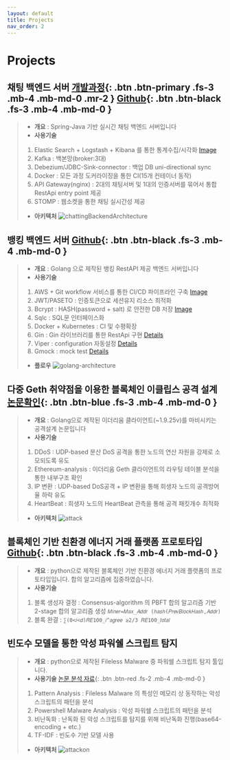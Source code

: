 ```yaml
---
layout: default
title: Projects
nav_order: 2
---
```


# Projects

## **채팅 백엔드 서버** [개발과정](https://ghkdqhrbals.github.io/categories/%EC%B1%84%ED%8C%85%EC%84%9C%EB%B2%84-%ED%94%84%EB%A1%9C%EC%A0%9D%ED%8A%B8/){: .btn .btn-primary .fs-3 .mb-4 .mb-md-0 .mr-2 } [Github](https://github.com/ghkdqhrbals/spring-chatting-server){: .btn .btn-black .fs-3 .mb-4 .mb-md-0 }
> * **개요** : Spring-Java 기반 실시간 채팅 백엔드 서버입니다
> * **사용기술**
> 1. Elastic Search + Logstash + Kibana 를 통한 통계수집/시각화 [Image](https://ghkdqhrbals.github.io/assets/img/es/5.png)
> 2. Kafka : 백본망(broker:3대)
> 3. Debezium/JDBC-Sink-connector : 백업 DB uni-directional sync
> 4. Docker : 모든 과정 도커라이징을 통한 CI(15개 컨테이너 동작)
> 5. API Gateway(nginx) : 2대의 채팅서버 및 1대의 인증서버를 묶어서 통합 RestApi entry point 제공
> 6. STOMP : 웹소켓을 통한 채팅 실시간성 제공
> * **아키텍처**
> ![chattingBackendArchitecture](../../assets/images/architectures.png)



## **뱅킹 백엔드 서버** [Github](https://github.com/ghkdqhrbals/golang-backend-master){: .btn .btn-black .fs-3 .mb-4 .mb-md-0 }
> * **개요** : Golang 으로 제작된 뱅킹 RestAPI 제공 백엔드 서버입니다
> * **사용기술**
> 1. AWS + Git workflow 서비스를 통한 CI/CD 파이프라인 구축 [Image](https://ghkdqhrbals.github.io/assets/img/golang/deploy.jpeg)
> 2. JWT/PASETO : 인증토큰으로 세션유지 리소스 최적화
> 3. Bcrypt : HASH(password + salt) 로 안전한 DB 저장 [Image](https://ghkdqhrbals.github.io/assets/img/golang/safe-password-storing.jpeg)
> 4. Sqlc : SQL문 인터페이스화
> 5. Docker + Kubernetes : CI 및 수평확장
> 6. Gin : Gin 라이브러리를 통한 RestApi 구현 [Details](https://github.com/ghkdqhrbals/golang-backend-master/wiki/ghkdqhrbals:gin)
> 7. Viper : configuration 자동설정 [Details](https://github.com/ghkdqhrbals/golang-backend-master/wiki/ghkdqhrbals:viper)
> 8. Gmock : mock test [Details](https://github.com/ghkdqhrbals/golang-backend-master/wiki/ghkdqhrbals:mockdb)
> * **플로우**
> ![golang-architecture](../../assets/images/api-multi-thread.jpeg)
>

## **다중 Geth 취약점을 이용한 블록체인 이클립스 공격 설계** [논문확인](https://scienceon.kisti.re.kr/srch/selectPORSrchArticleOrgnl.do?cn=DIKO0016457502){: .btn .btn-blue .fs-3 .mb-4 .mb-md-0 }
> * **개요** : Golang으로 제작된 이더리움 클라이언트(~1.9.25v)를 마비시키는 공격설계 논문입니다
> * **사용기술**
> 1. DDoS : UDP-based 분산 DoS 공격을 통한 노드의 연산 자원을 강제로 소모되도록 유도
> 2. Ethereum-analysis : 이더리움 Geth 클라이언트의 라우팅 테이블 분석을 통한 내부구조 확인
> 3. IP 변환 : UDP-based DoS공격 + IP 변환을 통해 희생자 노드의 공격방어율 하락 유도
> 4. HeartBeat : 희생자 노드의 HeartBeat 관측을 통해 공격 패킷개수 최적화
> * **아키텍처**
> ![attack](../../assets/images/attack.png)


## **블록체인 기반 친환경 에너지 거래 플랫폼 프로토타입** [Github](https://github.com/ghkdqhrbals/blockchain-with-python){: .btn .btn-black .fs-3 .mb-4 .mb-md-0 }
> * **개요** : python으로 제작된 블록체인 기반 친환경 에너지 거래 플랫폼의 프로토타입입니다. 합의 알고리즘에 집중하였습니다.
> * **사용기술**
> 1. 블록 생성자 결정 : Consensus-algorithm 의 PBFT 합의 알고리즘 기반 2-stage 합의 알고리즘 생성 `𝑀𝑖𝑛𝑒𝑟=𝑀𝑎𝑥_𝐴𝑑𝑑𝑟 (ℎ𝑎𝑠ℎ(𝑃𝑟𝑒𝑣𝐵𝑙𝑜𝑐𝑘𝐻𝑎𝑠ℎ,𝐴𝑑𝑑𝑟)`
> 2. 블록 완결 : `∑(0<𝑖<𝑑)𝑅𝐸100_𝑖^𝑎𝑔𝑟𝑒𝑒 ≥2/3 𝑅𝐸100_𝑡𝑜𝑡𝑎𝑙`

## **빈도수 모델을 통한 악성 파워쉘 스크립트 탐지**
> * **개요** : python으로 제작된 Fileless Malware 중 파워쉘 스크립트 탐지 툴입니다.
> * **사용기술** [논문 분석 자료](https://ghkdqhrbals.github.io/assets/img/golang/study-powershell-malware.pdf){: .btn .btn-red .fs-2 .mb-4 .mb-md-0 }
> 1. Pattern Analysis : Fileless Malware 의 특성인 메모리 상 동작하는 악성 스크립트의 패턴을 분석
> 2. Powershell Malware Analysis : 악성 파워쉘 스크립트의 패턴을 분석
> 3. 비난독화 : 난독화 된 악성 스크립트를 탐지를 위해 비난독화 진행(base64-encoding + etc.)
> 4. TF-IDF : 빈도수 기반 모델 사용
>
> * **아키텍처**
> ![attackon](../../assets/images/powershell2.png)